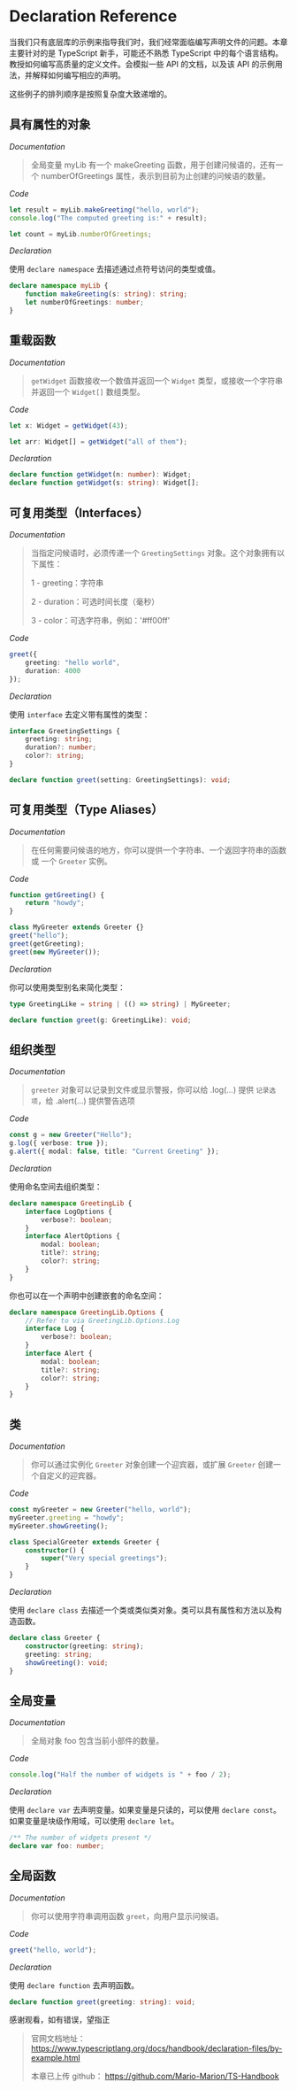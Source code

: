 # Declaration Reference

当我们只有底层库的示例来指导我们时，我们经常面临编写声明文件的问题。本章主要针对的是 TypeScript 新手，可能还不熟悉 TypeScript 中的每个语言结构。教授如何编写高质量的定义文件。会模拟一些 API 的文档，以及该 API 的示例用法，并解释如何编写相应的声明。

这些例子的排列顺序是按照复杂度大致递增的。

## 具有属性的对象

*Documentation*

> 全局变量 myLib 有一个 makeGreeting 函数，用于创建问候语的，还有一个 numberOfGreetings 属性，表示到目前为止创建的问候语的数量。

*Code*

```ts
let result = myLib.makeGreeting("hello, world");
console.log("The computed greeting is:" + result);

let count = myLib.numberOfGreetings;
```

*Declaration*

使用 `declare namespace` 去描述通过点符号访问的类型或值。

```ts
declare namespace myLib {
    function makeGreeting(s: string): string;
    let numberOfGreetings: number;
}
```

## 重载函数

*Documentation*

> `getWidget` 函数接收一个数值并返回一个 `Widget` 类型，或接收一个字符串并返回一个 `Widget[]` 数组类型。

*Code*

```ts
let x: Widget = getWidget(43);

let arr: Widget[] = getWidget("all of them");
```

*Declaration*

```ts
declare function getWidget(n: number): Widget;
declare function getWidget(s: string): Widget[];
```

## 可复用类型（Interfaces）

*Documentation*

> 当指定问候语时，必须传递一个 `GreetingSettings` 对象。这个对象拥有以下属性：
> 
> 1 - greeting：字符串
> 
> 2 - duration：可选时间长度（毫秒）
> 
> 3 - color：可选字符串，例如：'#ff00ff'

*Code*

```ts
greet({
    greeting: "hello world",
    duration: 4000
});
```

*Declaration*

使用 `interface` 去定义带有属性的类型：

```ts
interface GreetingSettings {
    greeting: string;
    duration?: number;
    color?: string;
}

declare function greet(setting: GreetingSettings): void;
```

## 可复用类型（Type Aliases）

*Documentation*

> 在任何需要问候语的地方，你可以提供一个字符串、一个返回字符串的函数 或 一个 `Greeter` 实例。

*Code*

```ts
function getGreeting() {
    return "howdy";
}

class MyGreeter extends Greeter {}
greet("hello");
greet(getGreeting);
greet(new MyGreeter());
```

*Declaration*

你可以使用类型别名来简化类型：

```ts
type GreetingLike = string | (() => string) | MyGreeter;

declare function greet(g: GreetingLike): void;
```

## 组织类型

*Documentation*

> `greeter` 对象可以记录到文件或显示警报，你可以给 .log(...) 提供 `记录选项`，给 .alert(...) 提供警告选项

*Code*

```ts
const g = new Greeter("Hello");
g.log({ verbose: true });
g.alert({ modal: false, title: "Current Greeting" });
```

*Declaration*

使用命名空间去组织类型：

```ts
declare namespace GreetingLib {
    interface LogOptions {
        verbose?: boolean;
    }
    interface AlertOptions {
        modal: boolean;
        title?: string;
        color?: string;
    }
}
```

你也可以在一个声明中创建嵌套的命名空间：

```ts
declare namespace GreetingLib.Options {
    // Refer to via GreetingLib.Options.Log
    interface Log {
        verbose?: boolean;
    }
    interface Alert {
        modal: boolean;
        title?: string;
        color?: string;
    }
}
```

## 类

*Documentation*

> 你可以通过实例化 `Greeter` 对象创建一个迎宾器，或扩展 `Greeter` 创建一个自定义的迎宾器。

*Code*

```ts
const myGreeter = new Greeter("hello, world");
myGreeter.greeting = "howdy";
myGreeter.showGreeting();

class SpecialGreeter extends Greeter {
    constructor() {
        super("Very special greetings");
    }
}
```

*Declaration*

使用 `declare class` 去描述一个类或类似类对象。类可以具有属性和方法以及构造函数。

```ts
declare class Greeter {
    constructor(greeting: string);
    greeting: string;
    showGreeting(): void;
}
```

## 全局变量

*Documentation*

> 全局对象 foo 包含当前小部件的数量。

*Code*

```ts
console.log("Half the number of widgets is " + foo / 2);
```

*Declaration*

使用 `declare var` 去声明变量。如果变量是只读的，可以使用 `declare const`。如果变量是块级作用域，可以使用 `declare let`。

```ts
/** The number of widgets present */
declare var foo: number;
```

## 全局函数

*Documentation*

> 你可以使用字符串调用函数 `greet`，向用户显示问候语。

*Code*

```ts
greet("hello, world");
```

*Declaration*

使用 `declare function` 去声明函数。

```ts
declare function greet(greeting: string): void;
```

感谢观看，如有错误，望指正


> 官网文档地址： <https://www.typescriptlang.org/docs/handbook/declaration-files/by-example.html>
>
> 本章已上传 github： <https://github.com/Mario-Marion/TS-Handbook>

